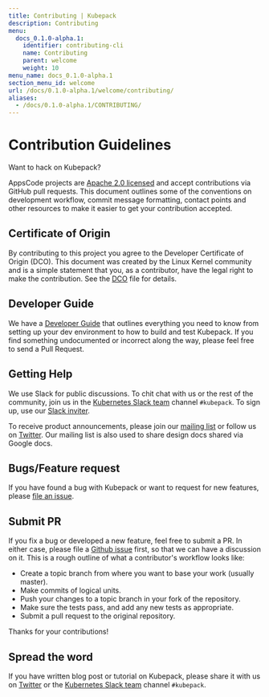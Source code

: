 ```yaml
---
title: Contributing | Kubepack
description: Contributing
menu:
  docs_0.1.0-alpha.1:
    identifier: contributing-cli
    name: Contributing
    parent: welcome
    weight: 10
menu_name: docs_0.1.0-alpha.1
section_menu_id: welcome
url: /docs/0.1.0-alpha.1/welcome/contributing/
aliases:
  - /docs/0.1.0-alpha.1/CONTRIBUTING/
---
```


# Contribution Guidelines
Want to hack on Kubepack?

AppsCode projects are [Apache 2.0 licensed](https://github.com/kubepack/pack/blob/master/LICENSE) and accept contributions via GitHub pull requests.  This document outlines some of the conventions on development workflow, commit message formatting, contact points and other resources to make it easier to get your contribution accepted.

## Certificate of Origin

By contributing to this project you agree to the Developer Certificate of Origin (DCO). This document was created by the Linux Kernel community and is a
simple statement that you, as a contributor, have the legal right to make the contribution. See the [DCO](https://github.com/kubepack/pack/blob/master/DCO) file for details.

## Developer Guide

We have a [Developer Guide](/docs/0.1.0-alpha.1/setup/developer-guide/overview) that outlines everything you need to know from setting up your dev environment to how to build and test Kubepack. If you find something undocumented or incorrect along the way, please feel free to send a Pull Request.

## Getting Help

We use Slack for public discussions. To chit chat with us or the rest of the community, join us in the [Kubernetes Slack team](https://kubernetes.slack.com/messages/C8DS3KKV3/) channel `#kubepack`. To sign up, use our [Slack inviter](http://slack.kubernetes.io/).

To receive product announcements, please join our [mailing list](https://groups.google.com/forum/#!forum/kubepack) or follow us on [Twitter](https://twitter.com/Kubepack). Our mailing list is also used to share design docs shared via Google docs.

## Bugs/Feature request

If you have found a bug with Kubepack or want to request for new features, please [file an issue](https://github.com/kubepack/pack/issues/new).

## Submit PR

If you fix a bug or developed a new feature, feel free to submit a PR. In either case, please file a [Github issue](https://github.com/kubepack/pack/issues/new) first, so that we can have a discussion on it. This is a rough outline of what a contributor's workflow looks like:

- Create a topic branch from where you want to base your work (usually master).
- Make commits of logical units.
- Push your changes to a topic branch in your fork of the repository.
- Make sure the tests pass, and add any new tests as appropriate.
- Submit a pull request to the original repository.

Thanks for your contributions!

## Spread the word

If you have written blog post or tutorial on Kubepack, please share it with us on [Twitter](https://twitter.com/Kubepack) or the [Kubernetes Slack team](http://slack.kubernetes.io) channel `#kubepack`.
